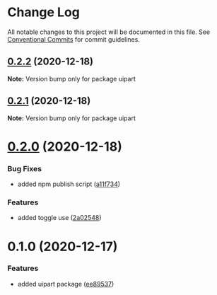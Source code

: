 # Change Log

All notable changes to this project will be documented in this file.
See [Conventional Commits](https://conventionalcommits.org) for commit guidelines.

## [0.2.2](https://github.com/5cube/upart/compare/v0.2.1...v0.2.2) (2020-12-18)

**Note:** Version bump only for package uipart





## [0.2.1](https://github.com/5cube/upart/compare/v0.2.0...v0.2.1) (2020-12-18)

**Note:** Version bump only for package uipart





# [0.2.0](https://github.com/5cube/upart/compare/v0.1.0...v0.2.0) (2020-12-18)


### Bug Fixes

* added npm publish script ([a11f734](https://github.com/5cube/upart/commit/a11f73428295b83ade0a333910675b48954e580d))


### Features

* added toggle use ([2a02548](https://github.com/5cube/upart/commit/2a02548a8454506dc7d5bf8c02793eccb8f65604))





# 0.1.0 (2020-12-17)


### Features

* added uipart package ([ee89537](https://github.com/5cube/upart/commit/ee895372fa599877a28c9746cf0ba5d2e42ba7b4))
